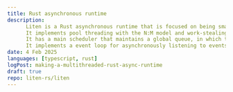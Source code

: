 ```yaml
---
title: Rust asynchronous runtime
description:
      Liten is a Rust asynchronous runtime that is focused on being small and fast.
      It implements pool threading with the N:M model and work-stealing.
      It has a main scheduler that maintains a global queue, in which the worker threads can steal work from and each others queues.
      It implements a event loop for asynchronously listening to events, and soon a clock.
date: 4 Feb 2025
languages: [typescript, rust]
logPost: making-a-multithreaded-rust-async-runtime
draft: true
repo: liten-rs/liten
---
```

